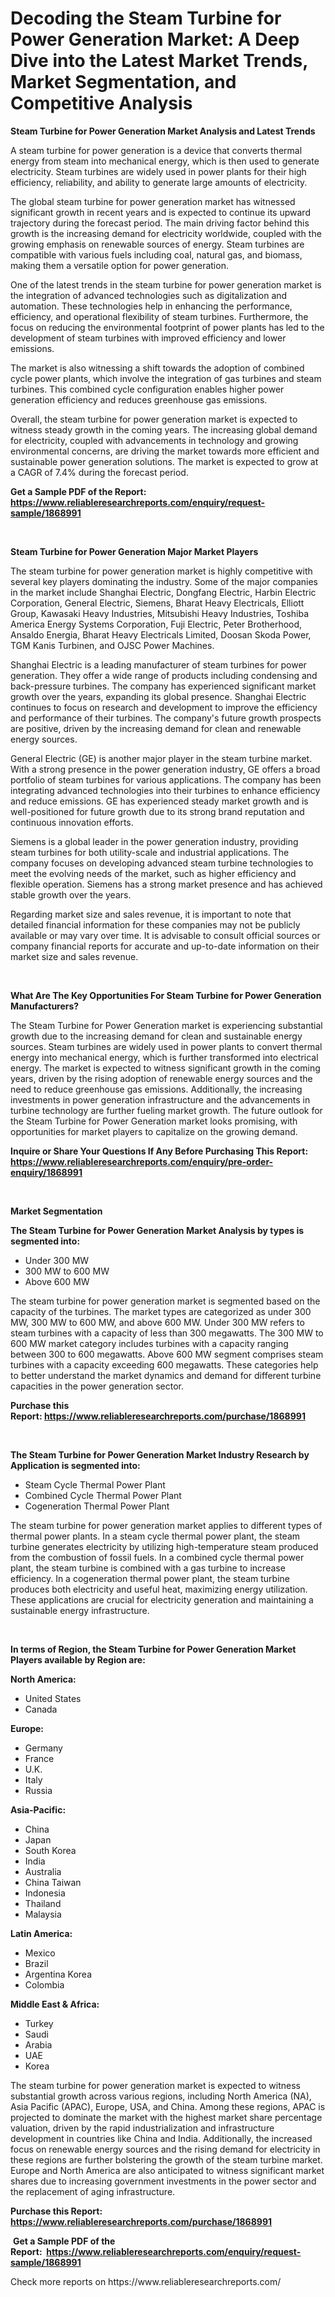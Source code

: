 <p><h1>Decoding the Steam Turbine for Power Generation Market: A Deep Dive into the Latest Market Trends, Market Segmentation, and Competitive Analysis</h1></p><p><strong>Steam Turbine for Power Generation Market Analysis and Latest Trends</strong></p>
<p><p>A steam turbine for power generation is a device that converts thermal energy from steam into mechanical energy, which is then used to generate electricity. Steam turbines are widely used in power plants for their high efficiency, reliability, and ability to generate large amounts of electricity.</p><p>The global steam turbine for power generation market has witnessed significant growth in recent years and is expected to continue its upward trajectory during the forecast period. The main driving factor behind this growth is the increasing demand for electricity worldwide, coupled with the growing emphasis on renewable sources of energy. Steam turbines are compatible with various fuels including coal, natural gas, and biomass, making them a versatile option for power generation.</p><p>One of the latest trends in the steam turbine for power generation market is the integration of advanced technologies such as digitalization and automation. These technologies help in enhancing the performance, efficiency, and operational flexibility of steam turbines. Furthermore, the focus on reducing the environmental footprint of power plants has led to the development of steam turbines with improved efficiency and lower emissions.</p><p>The market is also witnessing a shift towards the adoption of combined cycle power plants, which involve the integration of gas turbines and steam turbines. This combined cycle configuration enables higher power generation efficiency and reduces greenhouse gas emissions.</p><p>Overall, the steam turbine for power generation market is expected to witness steady growth in the coming years. The increasing global demand for electricity, coupled with advancements in technology and growing environmental concerns, are driving the market towards more efficient and sustainable power generation solutions. The market is expected to grow at a CAGR of 7.4% during the forecast period.</p></p>
<p><strong>Get a Sample PDF of the Report:&nbsp; <a href="https://www.reliableresearchreports.com/enquiry/request-sample/1868991">https://www.reliableresearchreports.com/enquiry/request-sample/1868991</a></strong></p>
<p>&nbsp;</p>
<p><strong>Steam Turbine for Power Generation Major Market Players</strong></p>
<p><p>The steam turbine for power generation market is highly competitive with several key players dominating the industry. Some of the major companies in the market include Shanghai Electric, Dongfang Electric, Harbin Electric Corporation, General Electric, Siemens, Bharat Heavy Electricals, Elliott Group, Kawasaki Heavy Industries, Mitsubishi Heavy Industries, Toshiba America Energy Systems Corporation, Fuji Electric, Peter Brotherhood, Ansaldo Energia, Bharat Heavy Electricals Limited, Doosan Skoda Power, TGM Kanis Turbinen, and OJSC Power Machines.</p><p>Shanghai Electric is a leading manufacturer of steam turbines for power generation. They offer a wide range of products including condensing and back-pressure turbines. The company has experienced significant market growth over the years, expanding its global presence. Shanghai Electric continues to focus on research and development to improve the efficiency and performance of their turbines. The company's future growth prospects are positive, driven by the increasing demand for clean and renewable energy sources.</p><p>General Electric (GE) is another major player in the steam turbine market. With a strong presence in the power generation industry, GE offers a broad portfolio of steam turbines for various applications. The company has been integrating advanced technologies into their turbines to enhance efficiency and reduce emissions. GE has experienced steady market growth and is well-positioned for future growth due to its strong brand reputation and continuous innovation efforts.</p><p>Siemens is a global leader in the power generation industry, providing steam turbines for both utility-scale and industrial applications. The company focuses on developing advanced steam turbine technologies to meet the evolving needs of the market, such as higher efficiency and flexible operation. Siemens has a strong market presence and has achieved stable growth over the years.</p><p>Regarding market size and sales revenue, it is important to note that detailed financial information for these companies may not be publicly available or may vary over time. It is advisable to consult official sources or company financial reports for accurate and up-to-date information on their market size and sales revenue.</p></p>
<p>&nbsp;</p>
<p><strong>What Are The Key Opportunities For Steam Turbine for Power Generation Manufacturers?</strong></p>
<p><p>The Steam Turbine for Power Generation market is experiencing substantial growth due to the increasing demand for clean and sustainable energy sources. Steam turbines are widely used in power plants to convert thermal energy into mechanical energy, which is further transformed into electrical energy. The market is expected to witness significant growth in the coming years, driven by the rising adoption of renewable energy sources and the need to reduce greenhouse gas emissions. Additionally, the increasing investments in power generation infrastructure and the advancements in turbine technology are further fueling market growth. The future outlook for the Steam Turbine for Power Generation market looks promising, with opportunities for market players to capitalize on the growing demand.</p></p>
<p><strong>Inquire or Share Your Questions If Any Before Purchasing This Report: <a href="https://www.reliableresearchreports.com/enquiry/pre-order-enquiry/1868991">https://www.reliableresearchreports.com/enquiry/pre-order-enquiry/1868991</a></strong></p>
<p>&nbsp;</p>
<p><strong>Market Segmentation</strong></p>
<p><strong>The Steam Turbine for Power Generation Market Analysis by types is segmented into:</strong></p>
<p><ul><li>Under 300 MW</li><li>300 MW to 600 MW</li><li>Above 600 MW</li></ul></p>
<p><p>The steam turbine for power generation market is segmented based on the capacity of the turbines. The market types are categorized as under 300 MW, 300 MW to 600 MW, and above 600 MW. Under 300 MW refers to steam turbines with a capacity of less than 300 megawatts. The 300 MW to 600 MW market category includes turbines with a capacity ranging between 300 to 600 megawatts. Above 600 MW segment comprises steam turbines with a capacity exceeding 600 megawatts. These categories help to better understand the market dynamics and demand for different turbine capacities in the power generation sector.</p></p>
<p><strong>Purchase this Report:&nbsp;<a href="https://www.reliableresearchreports.com/purchase/1868991">https://www.reliableresearchreports.com/purchase/1868991</a></strong></p>
<p>&nbsp;</p>
<p><strong>The Steam Turbine for Power Generation Market Industry Research by Application is segmented into:</strong></p>
<p><ul><li>Steam Cycle Thermal Power Plant</li><li>Combined Cycle Thermal Power Plant</li><li>Cogeneration Thermal Power Plant</li></ul></p>
<p><p>The steam turbine for power generation market applies to different types of thermal power plants. In a steam cycle thermal power plant, the steam turbine generates electricity by utilizing high-temperature steam produced from the combustion of fossil fuels. In a combined cycle thermal power plant, the steam turbine is combined with a gas turbine to increase efficiency. In a cogeneration thermal power plant, the steam turbine produces both electricity and useful heat, maximizing energy utilization. These applications are crucial for electricity generation and maintaining a sustainable energy infrastructure.</p></p>
<p>&nbsp;</p>
<p><strong>In terms of Region, the Steam Turbine for Power Generation Market Players available by Region are:</strong></p>
<p>
    <p> <strong> North America: </strong>
        <ul>
            <li>United States</li>
            <li>Canada</li>
        </ul>
        </p> 
    <p> <strong> Europe: </strong>
        <ul>
            <li>Germany</li>
            <li>France</li>
            <li>U.K.</li>
            <li>Italy</li>
            <li>Russia</li>
        </ul>
        </p> 
    <p> <strong> Asia-Pacific: </strong>
        <ul>
            <li>China</li>
            <li>Japan</li>
            <li>South Korea</li>
            <li>India</li>
            <li>Australia</li>
            <li>China Taiwan</li>
            <li>Indonesia</li>
            <li>Thailand</li>
            <li>Malaysia</li>
        </ul>
        </p> 
    <p> <strong> Latin America: </strong>
        <ul>
            <li>Mexico</li>
            <li>Brazil</li>
            <li>Argentina Korea</li>
            <li>Colombia</li>
        </ul>
        </p> 
    <p> <strong> Middle East & Africa: </strong>
        <ul>
            <li>Turkey</li>
            <li>Saudi</li>
            <li>Arabia</li>
            <li>UAE</li>
            <li>Korea</li>
        </ul>
    </p>
    </p>
<p><p>The steam turbine for power generation market is expected to witness substantial growth across various regions, including North America (NA), Asia Pacific (APAC), Europe, USA, and China. Among these regions, APAC is projected to dominate the market with the highest market share percentage valuation, driven by the rapid industrialization and infrastructure development in countries like China and India. Additionally, the increased focus on renewable energy sources and the rising demand for electricity in these regions are further bolstering the growth of the steam turbine market. Europe and North America are also anticipated to witness significant market shares due to increasing government investments in the power sector and the replacement of aging infrastructure.</p></p>
<p><strong>Purchase this Report: <a href="https://www.reliableresearchreports.com/purchase/1868991">https://www.reliableresearchreports.com/purchase/1868991</a></strong></p>
<p>&nbsp;<strong>Get a Sample PDF of the Report:&nbsp;&nbsp;<a href="https://www.reliableresearchreports.com/enquiry/request-sample/1868991">https://www.reliableresearchreports.com/enquiry/request-sample/1868991</a></strong></p>
<p><strong></strong></p>
<p>Check more reports on https://www.reliableresearchreports.com/</p>